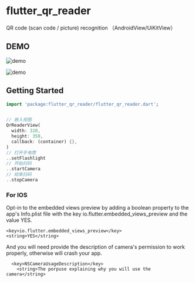 # flutter_qr_reader

QR code (scan code &#x2F; picture) recognition （AndroidView&#x2F;UiKitView）

## DEMO

![demo](https://github.com/hetian9288/flutter_qr_reader/blob/master/Screenshot_20190608-153849.jpg?raw=true)

![demo](https://github.com/hetian9288/flutter_qr_reader/blob/master/ezgif-3-7c8bfe5fd68a.gif?raw=true)

## Getting Started

``` dart
import 'package:flutter_qr_reader/flutter_qr_reader.dart';


// 嵌入视图
QrReaderView(
  width: 320,
  height: 350,
  callback: (container) {},
)
// 打开手电筒
..setFlashlight
// 开始扫码
..startCamera
// 结束扫码
..stopCamera
```

### For IOS
Opt-in to the embedded views preview by adding a boolean property to the app's Info.plist file with the key io.flutter.embedded_views_preview and the value YES.

	<key>io.flutter.embedded_views_preview</key>
	<string>YES</string>

And you will need provide the description of camera's permission to work properly, otherwise will crash your app.
``` 
  <key>NSCameraUsageDescription</key>
	<string>The porpuse explaining why you will use the camera</string>
```
